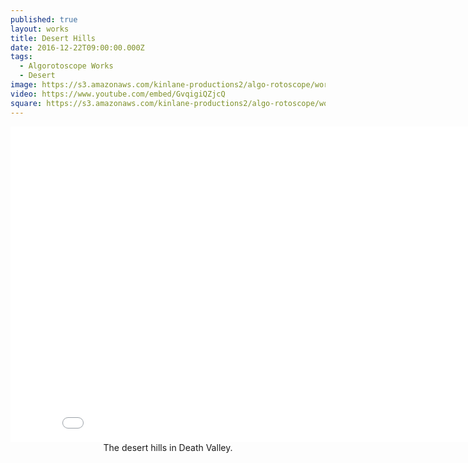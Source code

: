 ```yaml
---
published: true
layout: works
title: Desert Hills
date: 2016-12-22T09:00:00.000Z
tags:
  - Algorotoscope Works
  - Desert
image: https://s3.amazonaws.com/kinlane-productions2/algo-rotoscope/working/desert-hills.png
video: https://www.youtube.com/embed/GvqigiQZjcQ
square: https://s3.amazonaws.com/kinlane-productions2/algo-rotoscope/working/desert-hills-square.png
---
```

<center><iframe width="853" height="505" src="{{ page.video }}" frameborder="0" allowfullscreen></iframe></center>
<center>The desert hills in Death Valley.</center>
